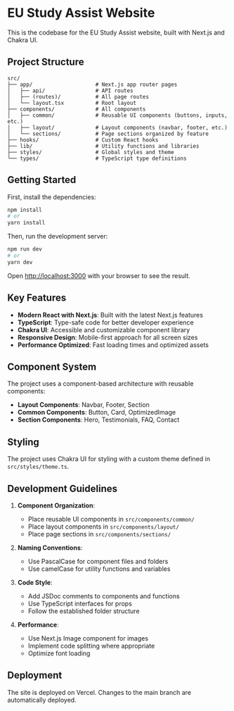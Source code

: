 # EU Study Assist Website

This is the codebase for the EU Study Assist website, built with Next.js and Chakra UI.

## Project Structure

```
src/
├── app/                    # Next.js app router pages
│   ├── api/                # API routes
│   ├── (routes)/           # All page routes
│   └── layout.tsx          # Root layout
├── components/             # All components
│   ├── common/             # Reusable UI components (buttons, inputs, etc.)
│   ├── layout/             # Layout components (navbar, footer, etc.)
│   └── sections/           # Page sections organized by feature
├── hooks/                  # Custom React hooks
├── lib/                    # Utility functions and libraries
├── styles/                 # Global styles and theme
└── types/                  # TypeScript type definitions
```

## Getting Started

First, install the dependencies:

```bash
npm install
# or
yarn install
```

Then, run the development server:

```bash
npm run dev
# or
yarn dev
```

Open [http://localhost:3000](http://localhost:3000) with your browser to see the result.

## Key Features

- **Modern React with Next.js**: Built with the latest Next.js features
- **TypeScript**: Type-safe code for better developer experience
- **Chakra UI**: Accessible and customizable component library
- **Responsive Design**: Mobile-first approach for all screen sizes
- **Performance Optimized**: Fast loading times and optimized assets

## Component System

The project uses a component-based architecture with reusable components:

- **Layout Components**: Navbar, Footer, Section
- **Common Components**: Button, Card, OptimizedImage
- **Section Components**: Hero, Testimonials, FAQ, Contact

## Styling

The project uses Chakra UI for styling with a custom theme defined in `src/styles/theme.ts`.

## Development Guidelines

1. **Component Organization**:

   - Place reusable UI components in `src/components/common/`
   - Place layout components in `src/components/layout/`
   - Place page sections in `src/components/sections/`

2. **Naming Conventions**:

   - Use PascalCase for component files and folders
   - Use camelCase for utility functions and variables

3. **Code Style**:

   - Add JSDoc comments to components and functions
   - Use TypeScript interfaces for props
   - Follow the established folder structure

4. **Performance**:
   - Use Next.js Image component for images
   - Implement code splitting where appropriate
   - Optimize font loading

## Deployment

The site is deployed on Vercel. Changes to the main branch are automatically deployed.

